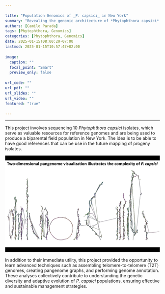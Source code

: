 ```yaml
---

title: "Population Genomics of _P. capsici_ in New York"
summary: "Revealing the genomic architecture of *Phytophthora capsici* isolates from New York"
authors: [Camilo Parada]
tags: [Phytophthora, Genomics]
categories: [Phytophthora, Genomics]
date: 2025-01-15T08:00:20-07:00
lastmod: 2025-01-15T10:57:47+02:00

image:
  caption: ""
  focal_point: "Smart"
  preview_only: false

url_code: ""
url_pdf: ""
url_slides: ""
url_video: ""
featured: "true"

---
```


------

This project involves sequencing 10 *Phytophthora capsici* isolates, which serve as valuable resources for reference genomes and are being used to produce a biparental field population in New York. The idea is to be able to have good references that can be use in the future mapping of progeny isolates. 

![](pcapsici_ny.png)

In addition to their immediate utility, this project provided the opportunity to learn advanced techniques such as assembling telomere-to-telomere (T2T) genomes, creating pangenome graphs, and performing genome annotation. These analyses collectively contribute to understanding the genetic diversity and adaptive evolution of *P. capsici* populations, ensuring effective and sustainable management strategies.
